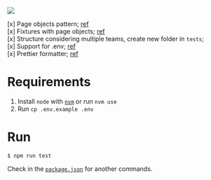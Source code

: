 <a href="https://playwright.dev/"><img src="https://img.shields.io/badge/Playwright-45ba4b?style=for-the-badge&logo=Playwright&logoColor=white"/></a>

[x] Page objects pattern; [ref](https://playwright.dev/docs/pom) <br/>
[x] Fixtures with page objects; [ref](https://medium.com/@tpshadinijk/how-to-apply-playwright-fixtures-with-page-object-model-658368968f21) <br/>
[x] Structure considering multiple teams, create new folder in `tests`; <br/>
[x] Support for .env; [ref](https://github.com/motdotla/dotenv) <br/>
[x] Prettier formatter; [ref](https://prettier.io) <br/>

# Requirements
1. Install `node` with [`nvm`](https://github.com/nvm-sh/nvm#installing-and-updating) or run `nvm use`
2. Run `cp .env.example .env` 

# Run
```
$ npm run test
```
Check in the [`package.json`](./package.json) for another commands.

